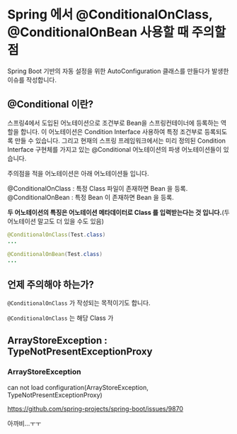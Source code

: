 Spring 에서 @ConditionalOnClass, @ConditionalOnBean 사용할 때 주의할 점
=======================================================================

Spring Boot 기반의 자동 설정을 위한 AutoConfiguration 클래스를 만들다가 발생한 이슈를 작성합니다.

@Conditional 이란?
------------------

스프링4에서 도입된 어노테이션으로 조건부로 Bean을 스프링컨테이너에 등록하는 역할을 합니다. 이 어노테이션은 Condition Interface 사용하여 특정 조건부로 등록되도록 만들 수 있습니다. 그리고 현재의 스프링 프레임워크에서는 미리 정의된 Condition Interface 구현체를 가지고 있는 @Conditional 어노테이션의 파생 어노테이션들이 있습니다.

주의점을 적을 어노테이션은 아래 어노테이션들 입니다.

@ConditionalOnClass : 특정 Class 파일이 존재하면 Bean 을 등록. @ConditionalOnBean : 특정 Bean 이 존재하면 Bean 을 등록.

**두 어노테이션의 특징은 어노테이션 메타데이터로 Class 를 입력받는다는 것 입니다.**(두 어노테이션 말고도 더 있을 수도 있음)

```java
@ConditionalOnClass(Test.class)
...

@ConditionalOnBean(Test.class)
...
```

언제 주의해야 하는가?
---------------------

`@ConditionalOnClass` 가 작성되는 목적이기도 합니다.

`@ConditionalOnClass` 는 해당 Class 가

ArrayStoreException : TypeNotPresentExceptionProxy
--------------------------------------------------

### ArrayStoreException

can not load configuration(ArrayStoreException, TypeNotPresentExceptionProxy)

https://github.com/spring-projects/spring-boot/issues/9870

아까비...ㅜㅜ
